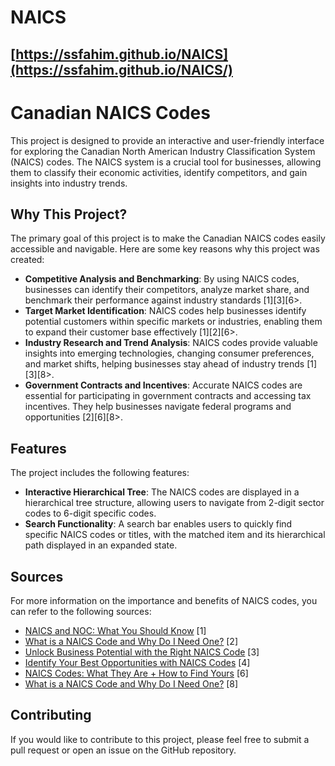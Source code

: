 # NAICS



## [https://ssfahim.github.io/NAICS](https://ssfahim.github.io/NAICS/)





<h1>Canadian NAICS Codes</h1>

<p>This project is designed to provide an interactive and user-friendly interface for exploring the Canadian North American Industry Classification System (NAICS) codes. The NAICS system is a crucial tool for businesses, allowing them to classify their economic activities, identify competitors, and gain insights into industry trends.</p>

<h2>Why This Project?</h2>

<p>The primary goal of this project is to make the Canadian NAICS codes easily accessible and navigable. Here are some key reasons why this project was created:</p>

<ul>
    <li><strong>Competitive Analysis and Benchmarking</strong>: By using NAICS codes, businesses can identify their competitors, analyze market share, and benchmark their performance against industry standards [1][3][6>.</li>
    <li><strong>Target Market Identification</strong>: NAICS codes help businesses identify potential customers within specific markets or industries, enabling them to expand their customer base effectively [1][2][6>.</li>
    <li><strong>Industry Research and Trend Analysis</strong>: NAICS codes provide valuable insights into emerging technologies, changing consumer preferences, and market shifts, helping businesses stay ahead of industry trends [1][3][8>.</li>
    <li><strong>Government Contracts and Incentives</strong>: Accurate NAICS codes are essential for participating in government contracts and accessing tax incentives. They help businesses navigate federal programs and opportunities [2][6][8>.</li>
</ul>

<h2>Features</h2>

<p>The project includes the following features:</p>

<ul>
    <li><strong>Interactive Hierarchical Tree</strong>: The NAICS codes are displayed in a hierarchical tree structure, allowing users to navigate from 2-digit sector codes to 6-digit specific codes.</li>
    <li><strong>Search Functionality</strong>: A search bar enables users to quickly find specific NAICS codes or titles, with the matched item and its hierarchical path displayed in an expanded state.</li>
</ul>

<h2>Sources</h2>

<p>For more information on the importance and benefits of NAICS codes, you can refer to the following sources:</p>

<ul>
    <li><a href="https://www.ranlab.ca/post/naics-and-noc">NAICS and NOC: What You Should Know</a> [1]</li>
    <li><a href="https://www.ibisworld.com/classifications/resources/what-is-a-naics-code-and-why-do-i-need-one/">What is a NAICS Code and Why Do I Need One?</a> [2]</li>
    <li><a href="https://info.winvale.com/blog/unlock-business-potential-with-the-right-naics-code/">Unlock Business Potential with the Right NAICS Code</a> [3]</li>
    <li><a href="https://info.winvale.com/blog/identify-your-best-opportunities-with-naics-codes">Identify Your Best Opportunities with NAICS Codes</a> [4]</li>
    <li><a href="https://bizee.com/blog/naics-codes-small-business">NAICS Codes: What They Are + How to Find Yours</a> [6]</li>
    <li><a href="https://www.naics.com/what-is-a-naics-code/">What is a NAICS Code and Why Do I Need One?</a> [8]</li>
</ul>

<h2>Contributing</h2>

<p>If you would like to contribute to this project, please feel free to submit a pull request or open an issue on the GitHub repository.</p>

